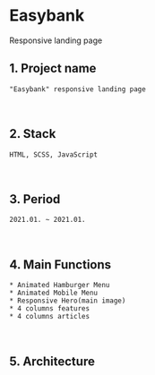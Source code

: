 # Easybank
 Responsive landing page
 
## 1. Project name
    "Easybank" responsive landing page
<br>

## 2. Stack
    HTML, SCSS, JavaScript
<br>

## 3. Period
    2021.01. ~ 2021.01.
<br>

## 4. Main Functions
    * Animated Hamburger Menu
    * Animated Mobile Menu
    * Responsive Hero(main image)
    * 4 columns features
    * 4 columns articles

<br>

## 5. Architecture
